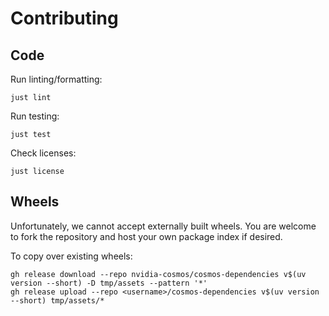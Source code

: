 # Contributing

## Code

Run linting/formatting:

```shell
just lint
```

Run testing:

```shell
just test
```

Check licenses:

```shell
just license
```

## Wheels

Unfortunately, we cannot accept externally built wheels. You are welcome to fork the repository and host your own package index if desired.

To copy over existing wheels:

```shell
gh release download --repo nvidia-cosmos/cosmos-dependencies v$(uv version --short) -D tmp/assets --pattern '*'
gh release upload --repo <username>/cosmos-dependencies v$(uv version --short) tmp/assets/*
```
